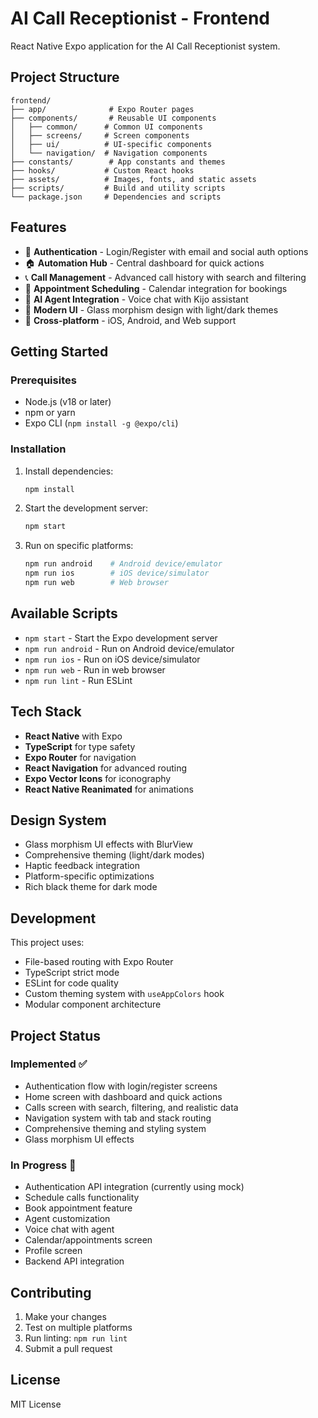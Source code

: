 # AI Call Receptionist - Frontend

React Native Expo application for the AI Call Receptionist system.

## Project Structure

```
frontend/
├── app/              # Expo Router pages
├── components/       # Reusable UI components
│   ├── common/      # Common UI components
│   ├── screens/     # Screen components
│   ├── ui/          # UI-specific components
│   └── navigation/  # Navigation components
├── constants/        # App constants and themes
├── hooks/           # Custom React hooks
├── assets/          # Images, fonts, and static assets
├── scripts/         # Build and utility scripts
└── package.json     # Dependencies and scripts
```

## Features

- 🔐 **Authentication** - Login/Register with email and social auth options
- 🏠 **Automation Hub** - Central dashboard for quick actions
- 📞 **Call Management** - Advanced call history with search and filtering
- 📅 **Appointment Scheduling** - Calendar integration for bookings
- 🤖 **AI Agent Integration** - Voice chat with Kijo assistant
- 🎨 **Modern UI** - Glass morphism design with light/dark themes
- 📱 **Cross-platform** - iOS, Android, and Web support

## Getting Started

### Prerequisites
- Node.js (v18 or later)
- npm or yarn
- Expo CLI (`npm install -g @expo/cli`)

### Installation

1. Install dependencies:
   ```bash
   npm install
   ```

2. Start the development server:
   ```bash
   npm start
   ```

3. Run on specific platforms:
   ```bash
   npm run android    # Android device/emulator
   npm run ios        # iOS device/simulator
   npm run web        # Web browser
   ```

## Available Scripts

- `npm start` - Start the Expo development server
- `npm run android` - Run on Android device/emulator
- `npm run ios` - Run on iOS device/simulator
- `npm run web` - Run in web browser
- `npm run lint` - Run ESLint

## Tech Stack

- **React Native** with Expo
- **TypeScript** for type safety
- **Expo Router** for navigation
- **React Navigation** for advanced routing
- **Expo Vector Icons** for iconography
- **React Native Reanimated** for animations

## Design System

- Glass morphism UI effects with BlurView
- Comprehensive theming (light/dark modes)
- Haptic feedback integration
- Platform-specific optimizations
- Rich black theme for dark mode

## Development

This project uses:
- File-based routing with Expo Router
- TypeScript strict mode
- ESLint for code quality
- Custom theming system with `useAppColors` hook
- Modular component architecture

## Project Status

### Implemented ✅
- Authentication flow with login/register screens
- Home screen with dashboard and quick actions
- Calls screen with search, filtering, and realistic data
- Navigation system with tab and stack routing
- Comprehensive theming and styling system
- Glass morphism UI effects

### In Progress 🔄
- Authentication API integration (currently using mock)
- Schedule calls functionality
- Book appointment feature
- Agent customization
- Voice chat with agent
- Calendar/appointments screen
- Profile screen
- Backend API integration

## Contributing

1. Make your changes
2. Test on multiple platforms
3. Run linting: `npm run lint`
4. Submit a pull request

## License

MIT License
